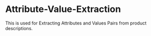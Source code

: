 # Attribute-Value-Extraction
This is used for Extracting Attributes and Values Pairs from product descriptions.
